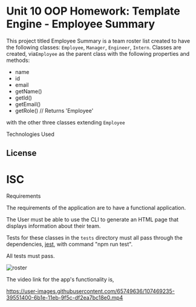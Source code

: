 # Unit 10 OOP Homework: Template Engine - Employee Summary

This project titled Employee Summary is a team roster list created to have the following classes: `Employee`, `Manager`, `Engineer`,
`Intern`. 
Classes are created, via`Employee` as the parent class with the following properties and
methods:

  * name
  * id
  * email
  * getName()
  * getId()
  * getEmail()
  * getRole() // Returns 'Employee'
  
  with the other three classes extending `Employee`
  
  Technologies Used
  
  ## License
# ISC
  
Requirements

The requirements of the application are to have a functional application.


The User must be able to use the CLI to generate an HTML page that displays information about their team.

Tests for these classes in the `tests` directory must all pass through the dependencies,  [jest](https://jestjs.io/), with command "npm run test".

All tests must pass.




![roster](https://user-images.githubusercontent.com/65749636/107470953-1ed06a00-6b21-11eb-96b0-e05a0cf5574a.PNG)


The video link for the app's functionality is,  


https://user-images.githubusercontent.com/65749636/107469235-39551400-6b1e-11eb-9f5c-df2ea7bc18e0.mp4


